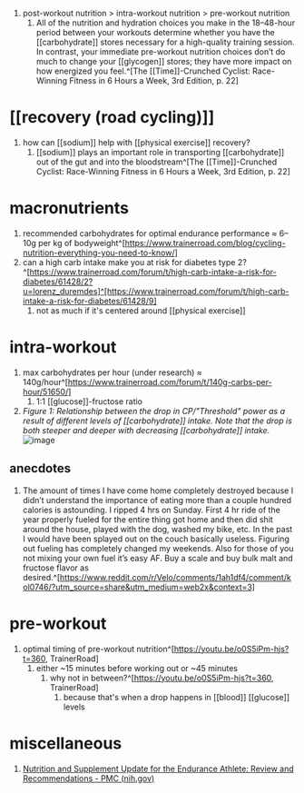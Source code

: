 1. post-workout nutrition > intra-workout nutrition > pre-workout nutrition
	1. All of the nutrition and hydration choices you make in the 18–48-hour period between your workouts determine whether you have the [[carbohydrate]] stores necessary for a high-quality training session. In contrast, your immediate pre-workout nutrition choices don’t do much to change your [[glycogen]] stores; they have more impact on how energized you feel.^[The [[Time]]-Crunched Cyclist: Race-Winning Fitness in 6 Hours a Week, 3rd Edition, p. 22]

# [[recovery (road cycling)]]
1. how can [[sodium]] help with [[physical exercise]] recovery?
	1. [[sodium]] plays an important role in transporting [[carbohydrate]] out of the gut and into the bloodstream^[The [[Time]]-Crunched Cyclist: Race-Winning Fitness in 6 Hours a Week, 3rd Edition, p. 22]

# macronutrients
1. recommended carbohydrates for optimal endurance performance ≈ 6–10g per kg of bodyweight^[https://www.trainerroad.com/blog/cycling-nutrition-everything-you-need-to-know/]
2. can a high carb intake make you at risk for diabetes type 2?^[https://www.trainerroad.com/forum/t/high-carb-intake-a-risk-for-diabetes/61428/2?u=lorenz_duremdes]^[https://www.trainerroad.com/forum/t/high-carb-intake-a-risk-for-diabetes/61428/9]
	1. not as much if it's centered around [[physical exercise]]

# intra-workout
1. max carbohydrates per hour (under research) ≈ 140g/hour^[https://www.trainerroad.com/forum/t/140g-carbs-per-hour/51650/]
	1. 1:1 [[glucose]]-fructose ratio
2. _Figure 1: Relationship between the drop in CP/"Threshold" power as a result of different levels of [[carbohydrate]] intake. Note that the drop is both steeper and deeper with decreasing [[carbohydrate]] intake._
![image](https://cdn.shopify.com/s/files/1/0537/6311/3136/files/OTS_power_decline_1024x1024.png?v=1649683696)
## anecdotes
1. The amount of times I have come home completely destroyed because I didn’t understand the importance of eating more than a couple hundred calories is astounding. I ripped 4 hrs on Sunday. First 4 hr ride of the year properly fueled for the entire thing got home and then did shit around the house, played with the dog, washed my bike, etc. In the past I would have been splayed out on the couch basically useless. Figuring out fueling has completely changed my weekends. Also for those of you not mixing your own fuel it’s easy AF. Buy a scale and buy bulk malt and fructose flavor as desired.^[https://www.reddit.com/r/Velo/comments/1ah1df4/comment/kol0746/?utm_source=share&utm_medium=web2x&context=3]

# pre-workout
1. optimal timing of pre-workout nutrition^[https://youtu.be/o0S5iPm-hjs?t=360, TrainerRoad]
	1. either ~15 minutes before working out or ~45 minutes
		1. why not in between?^[https://youtu.be/o0S5iPm-hjs?t=360, TrainerRoad]
			1. because that's when a drop happens in [[blood]] [[glucose]] levels

# miscellaneous
1. [Nutrition and Supplement Update for the Endurance Athlete: Review and Recommendations - PMC (nih.gov)](https://www.ncbi.nlm.nih.gov/pmc/articles/PMC6628334/)
